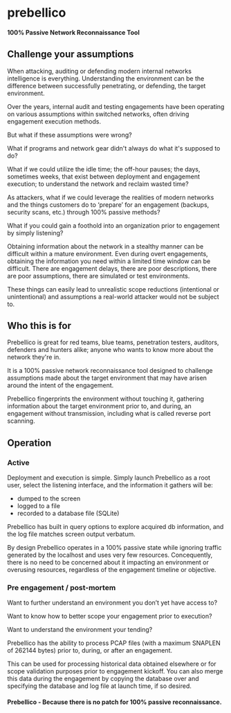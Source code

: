 # prebellico
#### 100% Passive Network Reconnaissance Tool

## Challenge your assumptions
When attacking, auditing or defending modern internal networks intelligence is everything.  Understanding the environment can be the difference between successfully penetrating, or defending, the target environment.

Over the years, internal audit and testing engagements have been operating on various assumptions within switched networks, often driving engagement execution methods. 

But what if these assumptions were wrong? 

What if programs and network gear didn't always do what it's supposed to do?

What if we could utilize the idle time; the off-hour pauses; the days, sometimes weeks, that exist between deployment and engagement execution; to understand the network and reclaim wasted time? 

As attackers, what if we could leverage the realities of modern networks and the things customers do to ‘prepare’ for an engagement (backups, security scans, etc.) through 100% passive methods? 

What if you could gain a foothold into an organization prior to engagement by simply listening?

Obtaining information about the network in a stealthy manner can be difficult within a mature environment. Even during overt engagements, obtaining the information you need within a limited time window can be difficult. There are engagement delays, there are poor descriptions, there are poor assumptions, there are simulated or test environments. 

These things can easily lead to unrealistic scope reductions (intentional or unintentional) and assumptions a real-world attacker would not be subject to. 

## Who this is for
Prebellico is great for red teams, blue teams, penetration testers, auditors, defenders and hunters alike; anyone who wants to know more about the network they're in. 

It is a 100% passive network reconnaissance tool designed to challenge assumptions made about the target environment that may have arisen around the intent of the engagement. 

Prebellico fingerprints the environment without touching it, gathering information about the target environment prior to, and during, an engagement without transmission, including what is called reverse port scanning. 

## Operation
### Active 
Deployment and execution is simple.  Simply launch Prebellico as a root user, select the listening interface, and the information it gathers will be:
- dumped to the screen
- logged to a file
- recorded to a database file (SQLite)

Prebellico has built in query options to explore acquired db information, and the log file matches screen output verbatum.

By design Prebellico operates in a 100% passive state while ignoring traffic generated by the localhost and uses very few resources. Concequently, there is no need to be concerned about it impacting an environment or overusing resources, regardless of the engagement timeline or objective.

### Pre engagement / post-mortem
Want to further understand an environment you don’t yet have access to? 

Want to know how to better scope your engagement prior to execution?

Want to understand the environment your tending?

Prebellico has the ability to process PCAP files (with a maximum SNAPLEN of 262144 bytes) prior to, during, or after an engagement. 

This can be used for processing historical data obtained elsewhere or for scope validation purposes prior to engagement kickoff. You can also merge this data during the engagement by copying the database over and specifying the database and log file at launch time, if so desired.

#### Prebellico - Because there is no patch for 100% passive reconnaissance.
